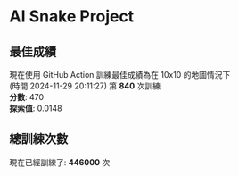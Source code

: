 
# AI Snake Project

## **最佳成績**
































現在使用 GitHub Action 訓練最佳成績為在 10x10 的地圖情況下  
(時間 2024-11-29 20:11:27) 第 **840** 次訓練  
**分數**: 470  
**探索值**: 0.0148

































































## 總訓練次數
現在已經訓練了: **446000** 次
